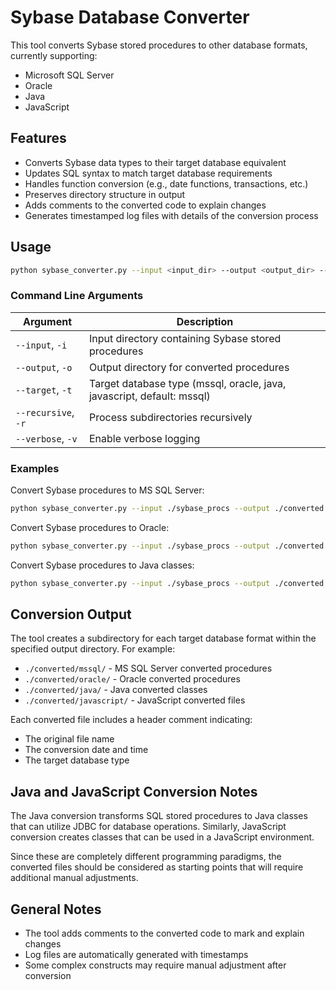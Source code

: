 # Sybase Database Converter

This tool converts Sybase stored procedures to other database formats, currently supporting:
- Microsoft SQL Server
- Oracle
- Java
- JavaScript

## Features

- Converts Sybase data types to their target database equivalent
- Updates SQL syntax to match target database requirements
- Handles function conversion (e.g., date functions, transactions, etc.)
- Preserves directory structure in output
- Adds comments to the converted code to explain changes
- Generates timestamped log files with details of the conversion process

## Usage

```bash
python sybase_converter.py --input <input_dir> --output <output_dir> --target <target_db>
```

### Command Line Arguments

| Argument | Description |
|----------|-------------|
| `--input`, `-i` | Input directory containing Sybase stored procedures |
| `--output`, `-o` | Output directory for converted procedures |
| `--target`, `-t` | Target database type (mssql, oracle, java, javascript, default: mssql) |
| `--recursive`, `-r` | Process subdirectories recursively |
| `--verbose`, `-v` | Enable verbose logging |

### Examples

Convert Sybase procedures to MS SQL Server:
```bash
python sybase_converter.py --input ./sybase_procs --output ./converted
```

Convert Sybase procedures to Oracle:
```bash
python sybase_converter.py --input ./sybase_procs --output ./converted --target oracle
```

Convert Sybase procedures to Java classes:
```bash
python sybase_converter.py --input ./sybase_procs --output ./converted --target java
```

## Conversion Output

The tool creates a subdirectory for each target database format within the specified output directory. For example:
- `./converted/mssql/` - MS SQL Server converted procedures
- `./converted/oracle/` - Oracle converted procedures
- `./converted/java/` - Java converted classes
- `./converted/javascript/` - JavaScript converted files

Each converted file includes a header comment indicating:
- The original file name
- The conversion date and time
- The target database type

## Java and JavaScript Conversion Notes

The Java conversion transforms SQL stored procedures to Java classes that can utilize JDBC for database operations. Similarly, JavaScript conversion creates classes that can be used in a JavaScript environment.

Since these are completely different programming paradigms, the converted files should be considered as starting points that will require additional manual adjustments.

## General Notes

- The tool adds comments to the converted code to mark and explain changes
- Log files are automatically generated with timestamps
- Some complex constructs may require manual adjustment after conversion
